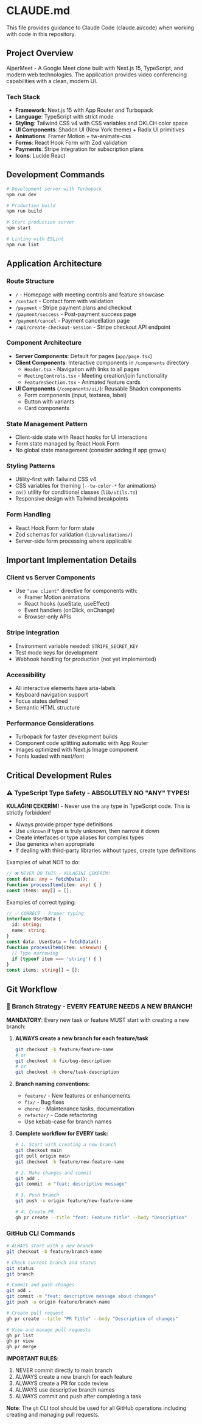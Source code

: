 # CLAUDE.md

This file provides guidance to Claude Code (claude.ai/code) when working with code in this repository.

## Project Overview

AlperMeet - A Google Meet clone built with Next.js 15, TypeScript, and modern web technologies. The application provides video conferencing capabilities with a clean, modern UI.

### Tech Stack
- **Framework**: Next.js 15 with App Router and Turbopack
- **Language**: TypeScript with strict mode
- **Styling**: Tailwind CSS v4 with CSS variables and OKLCH color space
- **UI Components**: Shadcn UI (New York theme) + Radix UI primitives
- **Animations**: Framer Motion + tw-animate-css
- **Forms**: React Hook Form with Zod validation
- **Payments**: Stripe integration for subscription plans
- **Icons**: Lucide React

## Development Commands

```bash
# Development server with Turbopack
npm run dev

# Production build
npm run build

# Start production server  
npm start

# Linting with ESLint
npm run lint
```

## Application Architecture

### Route Structure
- `/` - Homepage with meeting controls and feature showcase
- `/contact` - Contact form with validation
- `/payment` - Stripe payment plans and checkout
- `/payment/success` - Post-payment success page
- `/payment/cancel` - Payment cancellation page
- `/api/create-checkout-session` - Stripe checkout API endpoint

### Component Architecture
- **Server Components**: Default for pages (`app/page.tsx`)
- **Client Components**: Interactive components in `/components` directory
  - `Header.tsx` - Navigation with links to all pages
  - `MeetingControls.tsx` - Meeting creation/join functionality
  - `FeaturesSection.tsx` - Animated feature cards
- **UI Components** (`/components/ui/`): Reusable Shadcn components
  - Form components (input, textarea, label)
  - Button with variants
  - Card components

### State Management Pattern
- Client-side state with React hooks for UI interactions
- Form state managed by React Hook Form
- No global state management (consider adding if app grows)

### Styling Patterns
- Utility-first with Tailwind CSS v4
- CSS variables for theming (`--tw-color-*` for animations)
- `cn()` utility for conditional classes (`lib/utils.ts`)
- Responsive design with Tailwind breakpoints

### Form Handling
- React Hook Form for form state
- Zod schemas for validation (`lib/validations/`)
- Server-side form processing where applicable

## Important Implementation Details

### Client vs Server Components
- Use `"use client"` directive for components with:
  - Framer Motion animations
  - React hooks (useState, useEffect)
  - Event handlers (onClick, onChange)
  - Browser-only APIs

### Stripe Integration
- Environment variable needed: `STRIPE_SECRET_KEY`
- Test mode keys for development
- Webhook handling for production (not yet implemented)

### Accessibility
- All interactive elements have aria-labels
- Keyboard navigation support
- Focus states defined
- Semantic HTML structure

### Performance Considerations
- Turbopack for faster development builds
- Component code splitting automatic with App Router
- Images optimized with Next.js Image component
- Fonts loaded with next/font

## Critical Development Rules

### ⚠️ TypeScript Type Safety - ABSOLUTELY NO "ANY" TYPES!
**KULAĞINI ÇEKERİM!** - Never use the `any` type in TypeScript code. This is strictly forbidden!
- Always provide proper type definitions
- Use `unknown` if type is truly unknown, then narrow it down
- Create interfaces or type aliases for complex types
- Use generics when appropriate
- If dealing with third-party libraries without types, create type definitions

Examples of what NOT to do:
```typescript
// ❌ NEVER DO THIS - KULAĞINI ÇEKERİM!
const data: any = fetchData();
function processItem(item: any) { }
const items: any[] = [];
```

Examples of correct typing:
```typescript
// ✅ CORRECT - Proper typing
interface UserData {
  id: string;
  name: string;
}
const data: UserData = fetchData();
function processItem(item: unknown) { 
  // Type narrowing
  if (typeof item === 'string') { }
}
const items: string[] = [];
```

## Git Workflow

### 🔄 Branch Strategy - EVERY FEATURE NEEDS A NEW BRANCH!

**MANDATORY**: Every new task or feature MUST start with creating a new branch:

1. **ALWAYS create a new branch for each feature/task**
   ```bash
   git checkout -b feature/feature-name
   # or
   git checkout -b fix/bug-description
   # or
   git checkout -b chore/task-description
   ```

2. **Branch naming conventions:**
   - `feature/` - New features or enhancements
   - `fix/` - Bug fixes
   - `chore/` - Maintenance tasks, documentation
   - `refactor/` - Code refactoring
   - Use kebab-case for branch names

3. **Complete workflow for EVERY task:**
   ```bash
   # 1. Start with creating a new branch
   git checkout main
   git pull origin main
   git checkout -b feature/new-feature-name
   
   # 2. Make changes and commit
   git add .
   git commit -m "feat: descriptive message"
   
   # 3. Push branch
   git push -u origin feature/new-feature-name
   
   # 4. Create PR
   gh pr create --title "feat: Feature title" --body "Description"
   ```

### GitHub CLI Commands

```bash
# ALWAYS start with a new branch
git checkout -b feature/branch-name

# Check current branch and status
git status
git branch

# Commit and push changes
git add .
git commit -m "feat: descriptive message about changes"
git push -u origin feature/branch-name

# Create pull request
gh pr create --title "PR Title" --body "Description of changes"

# View and manage pull requests
gh pr list
gh pr view
gh pr merge
```

**IMPORTANT RULES**:
1. NEVER commit directly to main branch
2. ALWAYS create a new branch for each feature
3. ALWAYS create a PR for code review
4. ALWAYS use descriptive branch names
5. ALWAYS commit and push after completing a task

**Note**: The `gh` CLI tool should be used for all GitHub operations including creating and managing pull requests.